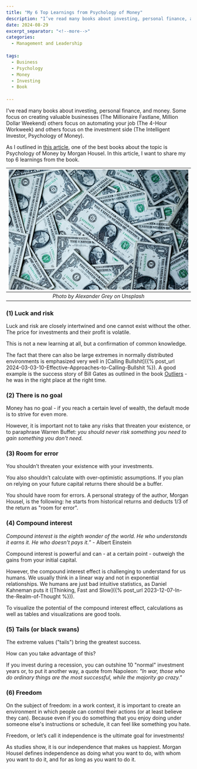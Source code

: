 ```yaml
---
title: "My 6 Top Learnings from Psychology of Money"
description: "I’ve read many books about investing, personal finance, and money. Some focus on creating valuable businesses (The Millionaire Fastlane, Million Dollar Weekend) others focus on automating your job (The 4-Hour Workweek) and others focus on the investment side (The Intelligent Investor, Psychology of Money). As I outlined in a recent article, one of the best books about the topic is Psychology of Money by Morgan Housel. In this article, I want to share my top 6 learnings from the book."
date: 2024-08-29
excerpt_separator: "<!--more-->"
categories:
  - Management and Leadership 

tags:
  - Business
  - Psychology
  - Money
  - Investing
  - Book

---
```


I’ve read many books about investing, personal finance, and money. Some focus on creating valuable businesses (The Millionaire Fastlane, Million Dollar Weekend) others focus on automating your job (The 4-Hour Workweek) and others focus on the investment side (The Intelligent Investor, Psychology of Money).

As I outlined in [this article](https://www.notion.so/The-Best-Book-For-Your-Personal-Finances-Psychology-of-Money-1af309b54c77431e83845e1024dd0d5d?pvs=21), one of the best books about the topic is Psychology of Money by Morgan Housel. In this article, I want to share my top 6 learnings from the book.

| ![image](/assets/images/alexander-grey-Dollars-unsplash.jpg) |
|:--:|
| *Photo by Alexander Grey on Unsplash* |

### (1) Luck and risk

Luck and risk are closely intertwined and one cannot exist without the other. The price for investments and their profit is volatile.

This is not a new learning at all, but a confirmation of common knowledge.

The fact that there can also be large extremes in normally distributed environments is emphasized very well in [Calling Bullshit]({% post_url 2024-03-03-10-Effective-Approaches-to-Calling-Bullshit %}). A good example is the success story of Bill Gates as outlined in the book [Outliers](https://www.google.com/search?q=outliers+book) - he was in the right place at the right time.

### (2) There is no goal

Money has no goal - if you reach a certain level of wealth, the default mode is to strive for even more.

However, it is important not to take any risks that threaten your existence, or to paraphrase Warren Buffet: *you should never risk something you need to gain something you don't need.*

### (3) Room for error

You shouldn’t threaten your existence with your investments.

You also shouldn’t calculate with over-optimistic assumptions. If you plan on relying on your future capital returns there should be a buffer.

You should have room for errors. A personal strategy of the author, Morgan Housel, is the following: he starts from historical returns and deducts 1/3 of the return as "room for error".

### (4) Compound interest

*Compound interest is the eighth wonder of the world. He who understands it earns it. He who doesn't pays it.*” - Albert Einstein

Compound interest is powerful and can - at a certain point - outweigh the gains from your initial capital.

However, the compound interest effect is challenging to understand for us humans. We usually think in a linear way and not in exponential relationships. We humans are just bad intuitive statistics, as Daniel Kahneman puts it ([Thinking, Fast and Slow]({% post_url 2023-12-07-In-the-Realm-of-Thought %})).

To visualize the potential of the compound interest effect, calculations as well as tables and visualizations are good tools.

### (5) Tails (or black swans)

The extreme values ("tails") bring the greatest success.

How can you take advantage of this?

If you invest during a recession, you can outshine 10 "normal" investment years or, to put it another way, a quote from Napoleon: *"In war, those who do ordinary things are the most successful, while the majority go crazy."*

### (6) Freedom

On the subject of freedom: in a work context, it is important to create an environment in which people can control their actions (or at least believe they can). Because even if you do something that you enjoy doing under someone else's instructions or schedule, it can feel like something you hate.

Freedom, or let’s call it independence is the ultimate goal for investments!

As studies show, it is our independence that makes us happiest. Morgan Housel defines independence as doing what you want to do, with whom you want to do it, and for as long as you want to do it.